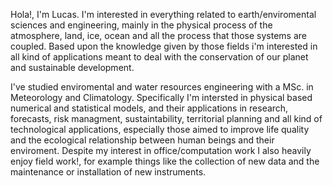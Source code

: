 Hola!, I'm Lucas. 
I'm interested in everything related to earth/enviromental sciences and engineering, mainly in the physical process of the atmosphere, land, ice, ocean and all the process that those systems are coupled. Based upon the knowledge given by those fields i'm interested in all kind of applications meant to deal with the conservation of our planet and sustainable development.

I've studied enviromental and water resources engineering with a MSc. in Meteorology and Climatology. Specifically I'm intersted
in physical based numerical and statistical models, and their applications in research, forecasts, risk managment, sustaintability,
territorial planning and all kind of technological applications, especially those aimed to improve life quality and the ecological relationship between human beings and their enviroment. Despite my interest in office/computation work I also heavily enjoy field work!, for example things like the collection of new data and the maintenance or installation of new instruments.
<!---
lgvivanco96/lgvivanco96 is a ✨ special ✨ repository because its `README.md` (this file) appears on your GitHub profile.
You can click the Preview link to take a look at your changes.
--->
